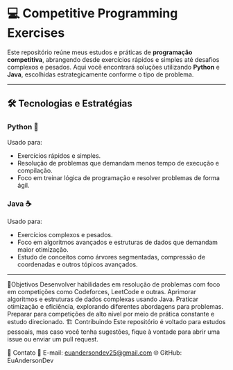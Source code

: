 # 💻 Competitive Programming Exercises

Este repositório reúne meus estudos e práticas de **programação competitiva**, abrangendo desde exercícios rápidos e simples até desafios complexos e pesados. Aqui você encontrará soluções utilizando **Python** e **Java**, escolhidas estrategicamente conforme o tipo de problema.

---

## 🛠 Tecnologias e Estratégias

### **Python** 🐍  
Usado para:  
- Exercícios rápidos e simples.  
- Resolução de problemas que demandam menos tempo de execução e compilação.  
- Foco em treinar lógica de programação e resolver problemas de forma ágil.  

### **Java** ☕  
Usado para:  
- Exercícios complexos e pesados.  
- Foco em algoritmos avançados e estruturas de dados que demandam maior otimização.  
- Estudo de conceitos como árvores segmentadas, compressão de coordenadas e outros tópicos avançados.  

---

🎯Objetivos
Desenvolver habilidades em resolução de problemas com foco em competições como Codeforces, LeetCode e outras.
Aprimorar algoritmos e estruturas de dados complexas usando Java.
Praticar otimização e eficiência, explorando diferentes abordagens para problemas.
Preparar para competições de alto nível por meio de prática constante e estudo direcionado.
🏗 Contribuindo
Este repositório é voltado para estudos pessoais, mas caso você tenha sugestões, fique à vontade para abrir uma issue ou enviar um pull request.

📝 Contato
📧 E-mail: euandersondev25@gmail.com
🌐 GitHub: EuAndersonDev
